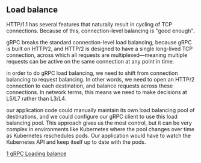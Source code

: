 
Load balance
----

HTTP/1.1 has several features that naturally result in cycling of TCP connections. Because of this, connection-level balancing is "good enough".

gRPC breaks the standard connection-level load balancing, because gRPC is built on HTTP/2, and HTTP/2 is designed to have a single long-lived TCP connection,
across which all requests are multiplexed—meaning multiple requests can be active on the same connection at any point in time. 

in order to do gRPC load balancing, we need to shift from connection balancing to request balancing. In other words, 
we need to open an HTTP/2 connection to each destination, and balance requests across these connections. In network terms, this means we need to make decisions 
at L5/L7 rather than L3/L4.

our application code could manually maintain its own load balancing pool of destinations, and we could configure our gRPC client to use this load balancing pool. 
This approach gives us the most control, but it can be very complex in environments like Kubernetes where the pool changes over time as Kubernetes reschedules pods. Our application would have to watch the Kubernetes API and keep itself up to date with the pods.




[1 gRPC Loading balance](https://kubernetes.io/blog/2018/11/07/grpc-load-balancing-on-kubernetes-without-tears/)
